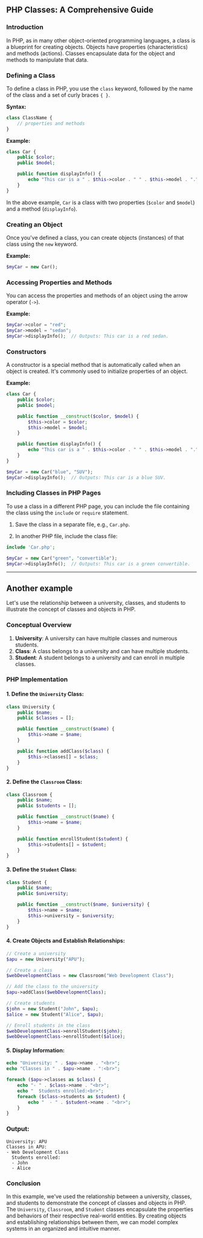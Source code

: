 ## PHP Classes: A Comprehensive Guide

### Introduction

In PHP, as in many other object-oriented programming languages, a class is a blueprint for creating objects. Objects have properties (characteristics) and methods (actions). Classes encapsulate data for the object and methods to manipulate that data.

### Defining a Class

To define a class in PHP, you use the `class` keyword, followed by the name of the class and a set of curly braces `{ }`.

**Syntax:**

```php
class ClassName {
    // properties and methods
}
```

**Example:**

```php
class Car {
    public $color;
    public $model;

    public function displayInfo() {
        echo "This car is a " . $this->color . " " . $this->model . ".";
    }
}
```

In the above example, `Car` is a class with two properties (`$color` and `$model`) and a method (`displayInfo`).

### Creating an Object

Once you've defined a class, you can create objects (instances) of that class using the `new` keyword.

**Example:**

```php
$myCar = new Car();
```

### Accessing Properties and Methods

You can access the properties and methods of an object using the arrow operator (`->`).

**Example:**

```php
$myCar->color = "red";
$myCar->model = "sedan";
$myCar->displayInfo();  // Outputs: This car is a red sedan.
```

### Constructors

A constructor is a special method that is automatically called when an object is created. It's commonly used to initialize properties of an object.

**Example:**

```php
class Car {
    public $color;
    public $model;

    public function __construct($color, $model) {
        $this->color = $color;
        $this->model = $model;
    }

    public function displayInfo() {
        echo "This car is a " . $this->color . " " . $this->model . ".";
    }
}

$myCar = new Car("blue", "SUV");
$myCar->displayInfo();  // Outputs: This car is a blue SUV.
```

### Including Classes in PHP Pages

To use a class in a different PHP page, you can include the file containing the class using the `include` or `require` statement.

1. Save the class in a separate file, e.g., `Car.php`.

2. In another PHP file, include the class file:

```php
include 'Car.php';

$myCar = new Car("green", "convertible");
$myCar->displayInfo();  // Outputs: This car is a green convertible.
```


---------

## Another example

Let's use the relationship between a university, classes, and students to illustrate the concept of classes and objects in PHP.

### Conceptual Overview

1. **University**: A university can have multiple classes and numerous students.
2. **Class**: A class belongs to a university and can have multiple students.
3. **Student**: A student belongs to a university and can enroll in multiple classes.

### PHP Implementation

#### 1. Define the `University` Class:

```php
class University {
    public $name;
    public $classes = [];

    public function __construct($name) {
        $this->name = $name;
    }

    public function addClass($class) {
        $this->classes[] = $class;
    }
}
```

#### 2. Define the `Classroom` Class:

```php
class Classroom {
    public $name;
    public $students = [];

    public function __construct($name) {
        $this->name = $name;
    }

    public function enrollStudent($student) {
        $this->students[] = $student;
    }
}
```

#### 3. Define the `Student` Class:

```php
class Student {
    public $name;
    public $university;

    public function __construct($name, $university) {
        $this->name = $name;
        $this->university = $university;
    }
}
```

#### 4. Create Objects and Establish Relationships:

```php
// Create a university
$apu = new University("APU");

// Create a class
$webDevelopmentClass = new Classroom("Web Development Class");

// Add the class to the university
$apu->addClass($webDevelopmentClass);

// Create students
$john = new Student("John", $apu);
$alice = new Student("Alice", $apu);

// Enroll students in the class
$webDevelopmentClass->enrollStudent($john);
$webDevelopmentClass->enrollStudent($alice);
```

#### 5. Display Information:

```php
echo "University: " . $apu->name . "<br>";
echo "Classes in " . $apu->name . ":<br>";

foreach ($apu->classes as $class) {
    echo "- " . $class->name . "<br>";
    echo "  Students enrolled:<br>";
    foreach ($class->students as $student) {
        echo "  - " . $student->name . "<br>";
    }
}
```

### Output:

```
University: APU
Classes in APU:
- Web Development Class
  Students enrolled:
  - John
  - Alice
```

### Conclusion

In this example, we've used the relationship between a university, classes, and students to demonstrate the concept of classes and objects in PHP. The `University`, `Classroom`, and `Student` classes encapsulate the properties and behaviors of their respective real-world entities. By creating objects and establishing relationships between them, we can model complex systems in an organized and intuitive manner.